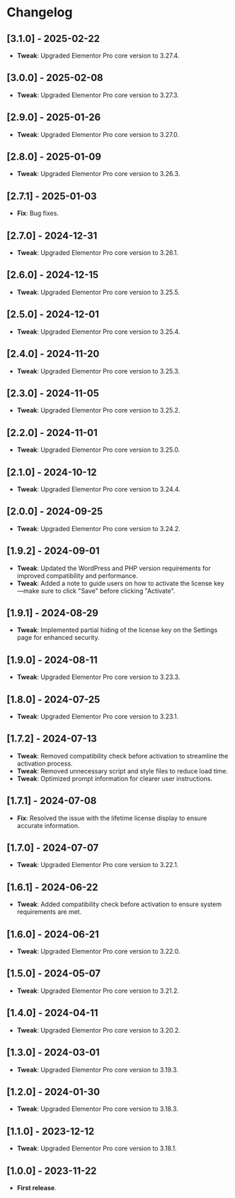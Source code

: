 # Changelog

## [3.1.0] - 2025-02-22

- **Tweak**: Upgraded Elementor Pro core version to 3.27.4.

## [3.0.0] - 2025-02-08

- **Tweak**: Upgraded Elementor Pro core version to 3.27.3.

## [2.9.0] - 2025-01-26

- **Tweak**: Upgraded Elementor Pro core version to 3.27.0.

## [2.8.0] - 2025-01-09

- **Tweak**: Upgraded Elementor Pro core version to 3.26.3.

## [2.7.1] - 2025-01-03

- **Fix**: Bug fixes.

## [2.7.0] - 2024-12-31

- **Tweak**: Upgraded Elementor Pro core version to 3.26.1.

## [2.6.0] - 2024-12-15

- **Tweak**: Upgraded Elementor Pro core version to 3.25.5.

## [2.5.0] - 2024-12-01

- **Tweak**: Upgraded Elementor Pro core version to 3.25.4.

## [2.4.0] - 2024-11-20

- **Tweak**: Upgraded Elementor Pro core version to 3.25.3.

## [2.3.0] - 2024-11-05

- **Tweak**: Upgraded Elementor Pro core version to 3.25.2.

## [2.2.0] - 2024-11-01

- **Tweak**: Upgraded Elementor Pro core version to 3.25.0.

## [2.1.0] - 2024-10-12

- **Tweak**: Upgraded Elementor Pro core version to 3.24.4.

## [2.0.0] - 2024-09-25

- **Tweak**: Upgraded Elementor Pro core version to 3.24.2.

## [1.9.2] - 2024-09-01

- **Tweak**: Updated the WordPress and PHP version requirements for improved compatibility and performance.
- **Tweak**: Added a note to guide users on how to activate the license key—make sure to click "Save" before clicking "Activate".

## [1.9.1] - 2024-08-29

- **Tweak**: Implemented partial hiding of the license key on the Settings page for enhanced security.

## [1.9.0] - 2024-08-11

- **Tweak**: Upgraded Elementor Pro core version to 3.23.3.

## [1.8.0] - 2024-07-25

- **Tweak**: Upgraded Elementor Pro core version to 3.23.1.

## [1.7.2] - 2024-07-13

- **Tweak**: Removed compatibility check before activation to streamline the activation process.
- **Tweak**: Removed unnecessary script and style files to reduce load time.
- **Tweak**: Optimized prompt information for clearer user instructions.

## [1.7.1] - 2024-07-08

- **Fix**: Resolved the issue with the lifetime license display to ensure accurate information.

## [1.7.0] - 2024-07-07

- **Tweak**: Upgraded Elementor Pro core version to 3.22.1.

## [1.6.1] - 2024-06-22

- **Tweak**: Added compatibility check before activation to ensure system requirements are met.

## [1.6.0] - 2024-06-21

- **Tweak**: Upgraded Elementor Pro core version to 3.22.0.

## [1.5.0] - 2024-05-07

- **Tweak**: Upgraded Elementor Pro core version to 3.21.2.

## [1.4.0] - 2024-04-11

- **Tweak**: Upgraded Elementor Pro core version to 3.20.2.

## [1.3.0] - 2024-03-01

- **Tweak**: Upgraded Elementor Pro core version to 3.19.3.

## [1.2.0] - 2024-01-30

- **Tweak**: Upgraded Elementor Pro core version to 3.18.3.

## [1.1.0] - 2023-12-12

- **Tweak**: Upgraded Elementor Pro core version to 3.18.1.

## [1.0.0] - 2023-11-22

- **First release**.
